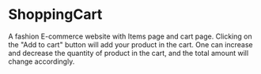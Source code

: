 # ShoppingCart
A fashion E-commerce website with Items page and cart page.
Clicking on the "Add to cart" button will add your product in the cart.
One can increase and decrease the quantity of product in the cart, and the total amount will change accordingly.
